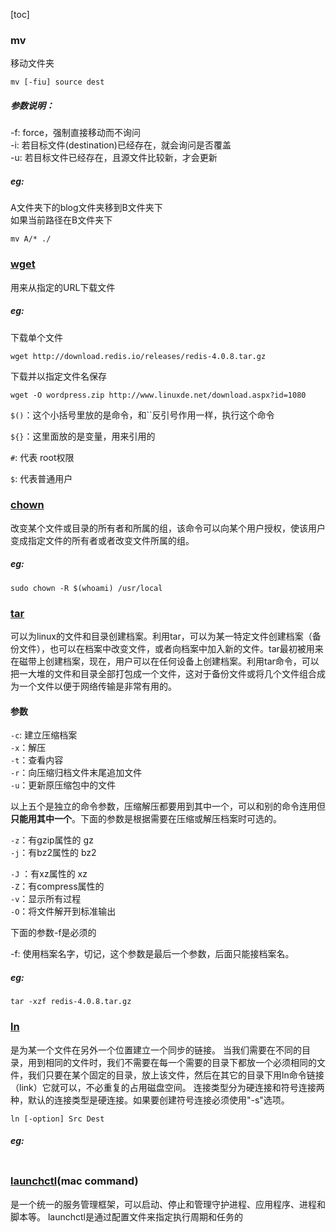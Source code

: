 [toc]


### mv

移动文件夹
```
mv [-fiu] source dest
```

##### 参数说明：<br>
-f: force，强制直接移动而不询问<br>
-i: 若目标文件(destination)已经存在，就会询问是否覆盖<br>
-u: 若目标文件已经存在，且源文件比较新，才会更新<br>

##### eg:<br>
 A文件夹下的blog文件夹移到B文件夹下<br>
如果当前路径在B文件夹下<br>
```
mv A/* ./
```

### [wget](http://man.linuxde.net/wget)

用来从指定的URL下载文件

##### eg:<br>
下载单个文件
```
wget http://download.redis.io/releases/redis-4.0.8.tar.gz
```

下载并以指定文件名保存
```
wget -O wordpress.zip http://www.linuxde.net/download.aspx?id=1080
```


`$()`：这个小括号里放的是命令，和``反引号作用一样，执行这个命令

`${}`：这里面放的是变量，用来引用的

`#`: 代表 root权限

`$`: 代表普通用户

### [chown](http://man.linuxde.net/chown)
改变某个文件或目录的所有者和所属的组，该命令可以向某个用户授权，使该用户变成指定文件的所有者或者改变文件所属的组。

##### eg:<br>
```
sudo chown -R $(whoami) /usr/local
```

### [tar](https://www.cnblogs.com/xiaochina/p/5801959.html)
可以为linux的文件和目录创建档案。利用tar，可以为某一特定文件创建档案（备份文件），也可以在档案中改变文件，或者向档案中加入新的文件。tar最初被用来在磁带上创建档案，现在，用户可以在任何设备上创建档案。利用tar命令，可以把一大堆的文件和目录全部打包成一个文件，这对于备份文件或将几个文件组合成为一个文件以便于网络传输是非常有用的。

#### 参数
`-c`: 建立压缩档案<br>
`-x`：解压<br>
`-t`：查看内容<br>
`-r`：向压缩归档文件末尾追加文件<br>
`-u`：更新原压缩包中的文件<br>

以上五个是独立的命令参数，压缩解压都要用到其中一个，可以和别的命令连用但**只能用其中一个**。下面的参数是根据需要在压缩或解压档案时可选的。

`-z`：有gzip属性的  gz<br>
`-j`：有bz2属性的   bz2<br>

`-J` ：有xz属性的   xz<br>
`-Z`：有compress属性的<br>
`-v`：显示所有过程<br>
`-O`：将文件解开到标准输出<br>

下面的参数-f是必须的

-f: 使用档案名字，切记，这个参数是最后一个参数，后面只能接档案名。

##### eg:<br>
```
tar -xzf redis-4.0.8.tar.gz
```

### [ln](http://man.linuxde.net/ln)
是为某一个文件在另外一个位置建立一个同步的链接。
当我们需要在不同的目录，用到相同的文件时，我们不需要在每一个需要的目录下都放一个必须相同的文件，我们只要在某个固定的目录，放上该文件，然后在其它的目录下用ln命令链接（link）它就可以，不必重复的占用磁盘空间。
连接类型分为硬连接和符号连接两种，默认的连接类型是硬连接。如果要创建符号连接必须使用"-s"选项。
```
ln [-option] Src Dest
```

##### eg:<br>
```ln -f /usr/local/Cellar/redis/3.0.4/homebrew.mxcl.redis.plist ~/Library/LaunchAgents/  
```

### [launchctl](https://www.jianshu.com/p/4addd9b455f2)(mac command)
是一个统一的服务管理框架，可以启动、停止和管理守护进程、应用程序、进程和脚本等。
launchctl是通过配置文件来指定执行周期和任务的


















